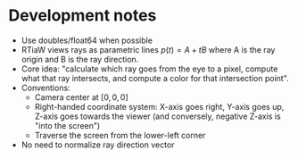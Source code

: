 # Development notes

* Use doubles/float64 when possible
* RTiaW views rays as parametric lines $p(t) = A + tB$ where A is the ray origin and B is the ray direction.
* Core idea: "calculate which ray goes from the eye to a pixel, compute what that ray intersects, and compute a color for that intersection point".
* Conventions:
  * Camera center at $[0, 0, 0]$
  * Right-handed coordinate system: X-axis goes right, Y-axis goes up, Z-axis goes towards the viewer (and conversely, negative Z-axis is "into the screen")
  * Traverse the screen from the lower-left corner
* No need to normalize ray direction vector
